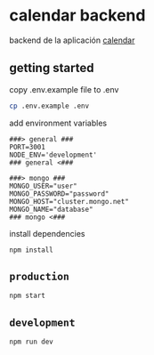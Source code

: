 # calendar backend
backend de la aplicación [calendar](https://github.com/Carlos-Angel/calendar)

## getting started

copy .env.example file to .env

```bash
cp .env.example .env
```

add environment variables

```shell
###> general ###
PORT=3001
NODE_ENV='development'
### general <###

###> mongo ###
MONGO_USER="user"
MONGO_PASSWORD="password"
MONGO_HOST="cluster.mongo.net"
MONGO_NAME="database"
### mongo <###
```

install dependencies

```bash
npm install
```

## `production`
```bash
npm start
```
## `development`

```bash
npm run dev
```